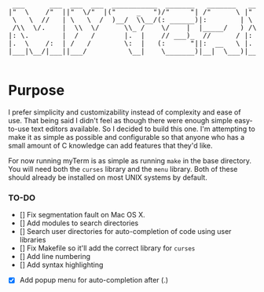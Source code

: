 <pre>
 ___      ___  ___  ___  ___________  _______   _______   ___      ___
|"  \    /"  ||"  \/"  |("     _   ")/"     "| /"      \ |"  \    /"  |
 \   \  //   | \   \  /  )__/  \\__/(: ______)|:        | \   \  //   |
 /\\  \/.    |  \\  \/      \\_ /    \/    |  |_____/   ) /\\  \/.    |
|: \.        |  /   /       |.  |    // ___)_  //      / |: \.        |
|.  \    /:  | /   /        \:  |   (:      "||:  __   \ |.  \    /:  |
|___|\__/|___||___/          \__|    \_______)|__|  \___)|___|\__/|___|

</pre>

# Purpose

I prefer simplicity and customizability instead of complexity and ease of use.
That being said I didn't feel as though there were enough simple easy-to-use
text editors available. So I decided to build this one. I'm attempting to make
it as simple as possible and configurable so that anyone who has a small amount
of C knowledge can add features that they'd like.

For now running myTerm is as simple as running `make` in the base directory. You will need both the `curses` library and the `menu` library. Both of these should already be installed on most UNIX systems by default.


### TO-DO
- [] Fix segmentation fault on Mac OS X.
- [] Add modules to search directories
- [] Search user directories for auto-completion of code using user libraries
- [] Fix Makefile so it'll add the correct library for `curses`
- [] Add line numbering
- [] Add syntax highlighting
- [x] Add popup menu for auto-completion after (.)

